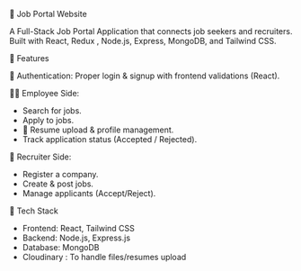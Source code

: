 🚀 Job Portal Website

A Full-Stack Job Portal Application that connects job seekers and recruiters. Built with React, Redux , Node.js, Express, MongoDB, and Tailwind CSS.

🔹 Features

🔑 Authentication: Proper login & signup with frontend validations (React).


👨‍💼 Employee Side:

- Search for jobs.
- Apply to jobs.
- 📄 Resume upload & profile management.
- Track application status (Accepted / Rejected).



🏢 Recruiter Side:

- Register a company.
- Create & post jobs.
- Manage applicants (Accept/Reject).


🔹 Tech Stack

- Frontend: React, Tailwind CSS
- Backend: Node.js, Express.js
- Database: MongoDB
- Cloudinary : To handle files/resumes upload
